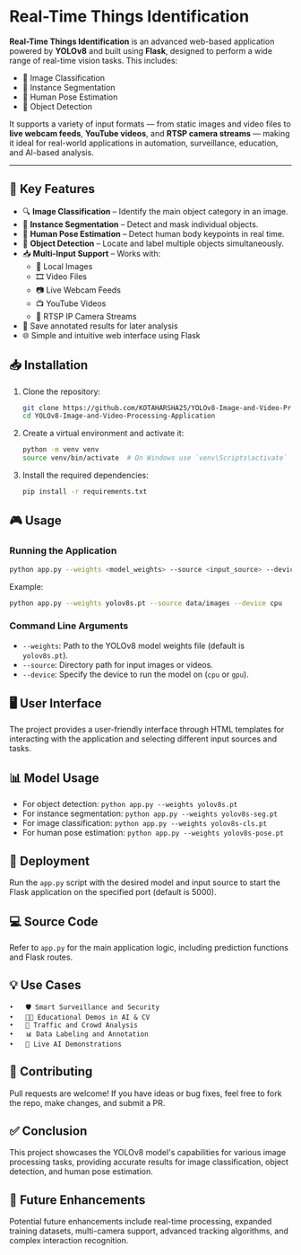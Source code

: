 # Real-Time Things Identification

**Real-Time Things Identification** is an advanced web-based application powered by **YOLOv8** and built using **Flask**, designed to perform a wide range of real-time vision tasks. This includes:

- 🧠 Image Classification
- 🧱 Instance Segmentation
- 🧍 Human Pose Estimation
- 🎯 Object Detection

It supports a variety of input formats — from static images and video files to **live webcam feeds**, **YouTube videos**, and **RTSP camera streams** — making it ideal for real-world applications in automation, surveillance, education, and AI-based analysis.

---

## 🚀 Key Features

- 🔍 **Image Classification** – Identify the main object category in an image.
- 🧱 **Instance Segmentation** – Detect and mask individual objects.
- 🧍 **Human Pose Estimation** – Detect human body keypoints in real time.
- 🎯 **Object Detection** – Locate and label multiple objects simultaneously.
- 📥 **Multi-Input Support** – Works with:
  - 📸 Local Images
  - 🎞️ Video Files
  - 📷 Live Webcam Feeds
  - 📺 YouTube Videos
  - 📡 RTSP IP Camera Streams
- 💾 Save annotated results for later analysis
- 🌐 Simple and intuitive web interface using Flask


## 📥 Installation
1. Clone the repository:
   ```bash
   git clone https://github.com/KOTAHARSHA25/YOLOv8-Image-and-Video-Processing-Application.git
   cd YOLOv8-Image-and-Video-Processing-Application
   ```
2. Create a virtual environment and activate it:
   ```bash
   python -m venv venv
   source venv/bin/activate  # On Windows use `venv\Scripts\activate`
   ```
3. Install the required dependencies:
   ```bash
   pip install -r requirements.txt
   ```

## 🎮 Usage
### Running the Application
```bash
python app.py --weights <model_weights> --source <input_source> --device <cpu/gpu>
```
Example:
```bash
python app.py --weights yolov8s.pt --source data/images --device cpu
```
### Command Line Arguments
- `--weights`: Path to the YOLOv8 model weights file (default is `yolov8s.pt`).
- `--source`: Directory path for input images or videos.
- `--device`: Specify the device to run the model on (`cpu` or `gpu`).

## 🖥️ User Interface
The project provides a user-friendly interface through HTML templates for interacting with the application and selecting different input sources and tasks.


## 📊 Model Usage
- For object detection: `python app.py --weights yolov8s.pt`
- For instance segmentation: `python app.py --weights yolov8s-seg.pt`
- For image classification: `python app.py --weights yolov8s-cls.pt`
- For human pose estimation: `python app.py --weights yolov8s-pose.pt`

## 🚀 Deployment
Run the `app.py` script with the desired model and input source to start the Flask application on the specified port (default is 5000).

## 💻 Source Code
Refer to `app.py` for the main application logic, including prediction functions and Flask routes.

## 💡 Use Cases
	•	🛡️ Smart Surveillance and Security
	•	🧑‍🏫 Educational Demos in AI & CV
	•	🚗 Traffic and Crowd Analysis
	•	📊 Data Labeling and Annotation
	•	🤖 Live AI Demonstrations

## 🤝 Contributing
Pull requests are welcome! If you have ideas or bug fixes, feel free to fork the repo, make changes, and submit a PR.

## ✅ Conclusion
This project showcases the YOLOv8 model's capabilities for various image processing tasks, providing accurate results for image classification, object detection, and human pose estimation.

## 🌟 Future Enhancements
Potential future enhancements include real-time processing, expanded training datasets, multi-camera support, advanced tracking algorithms, and complex interaction recognition.